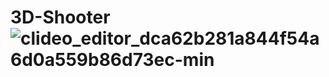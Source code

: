 # 3D-Shooter![clideo_editor_dca62b281a844f54a6d0a559b86d73ec-min](https://github.com/Nikhil2194/3D-Shooter/assets/99640381/a5f281fb-d37e-49e1-92cd-90c66ca4ad57)
